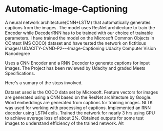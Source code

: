 # Automatic-Image-Captioning
A neural network architecture(CNN+LSTM) that automatically generates captions from the images. The model uses ResNet architecture to train the Encoder while DecoderRNN has to be trained with our choice of trainable parameters. I have trained the model on the Microsoft Common Objects in COntext (MS COCO) dataset and have tested the network on fictitious images!
UDACITY-CVND-P2---Image-Captioning
Udacity Computer Vision Nanodegree

Uses a CNN Encoder and a RNN Decoder to generate captions for input images.
The Project has been reviewed by Udacity and graded Meets Specifications.

Here's a sumary of the steps involved.

Dataset used is the COCO data set by Microsoft.
Feature vectors for images are generated using a CNN based on the ResNet architecture by Google.
Word embeddings are generated from captions for training images. NLTK was used for working with processing of captions.
Implemented an RNN decoder using LSTM cells.
Trained the network for nearly 3 hrs using GPU to achieve average loss of about 2%.
Obtained outputs for some test images to understand efficiency of the trained network.
Alt
